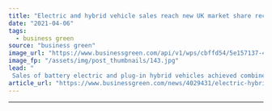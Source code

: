 ```yaml
---
title: "Electric and hybrid vehicle sales reach new UK market share record"
date: "2021-04-06"
tags: 
  - business green
source: "business green"
image_url: "https://www.businessgreen.com/api/v1/wps/cbffd54/5e157137-4883-45f5-a9cf-c64836efa110/6/Kensington-and-Chelsea-council-2-185x114.jpg"
image_fp: "/assets/img/post_thumbnails/143.jpg"
lead: "
 Sales of battery electric and plug-in hybrid vehicles achieved combined 14 per cent market share in March, SMMT figures show ..."
article_url: "https://www.businessgreen.com/news/4029431/electric-hybrid-vehicle-sales-reach-uk-market-share-record"
---
```


---
